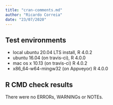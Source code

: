 ```yaml
---
title: "cran-comments.md"
author: "Ricardo Correia"
date: "23/07/2020"
---
```


## Test environments
* local ubuntu 20.04 LTS install, R 4.0.2
* ubuntu 16.04 (on travis-ci), R 4.0.0
* mac os x 10.13 (on travis-ci) R 4.0.2
* x86_64-w64-mingw32 (on Appveyor) R 4.0.0

## R CMD check results
There were no ERRORs, WARNINGs or NOTEs. 
